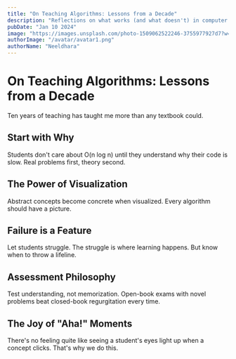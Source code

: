 ```yaml
---
title: "On Teaching Algorithms: Lessons from a Decade"
description: "Reflections on what works (and what doesn't) in computer science education."
pubDate: "Jan 10 2024"
image: "https://images.unsplash.com/photo-1509062522246-3755977927d7?w=400&auto=format&fit=crop&q=60"
authorImage: "/avatar/avatar1.png"
authorName: "Neeldhara"
---
```


# On Teaching Algorithms: Lessons from a Decade

Ten years of teaching has taught me more than any textbook could.

## Start with Why

Students don't care about O(n log n) until they understand why their code is slow. Real problems first, theory second.

## The Power of Visualization

Abstract concepts become concrete when visualized. Every algorithm should have a picture.

## Failure is a Feature

Let students struggle. The struggle is where learning happens. But know when to throw a lifeline.

## Assessment Philosophy

Test understanding, not memorization. Open-book exams with novel problems beat closed-book regurgitation every time.

## The Joy of "Aha!" Moments

There's no feeling quite like seeing a student's eyes light up when a concept clicks. That's why we do this.
